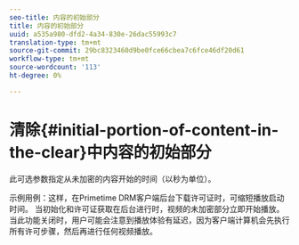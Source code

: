 ```yaml
---
seo-title: 内容的初始部分
title: 内容的初始部分
uuid: a535a980-dfd2-4a34-830e-26dac55993c7
translation-type: tm+mt
source-git-commit: 29bc8323460d9be0fce66cbea7c6fce46df20d61
workflow-type: tm+mt
source-wordcount: '113'
ht-degree: 0%

---
```



# 清除{#initial-portion-of-content-in-the-clear}中内容的初始部分

此可选参数指定从未加密的内容开始的时间（以秒为单位）。

示例用例：这样，在Primetime DRM客户端后台下载许可证时，可缩短播放启动时间。 当初始化和许可证获取在后台进行时，视频的未加密部分立即开始播放。 当此功能关闭时，用户可能会注意到播放体验有延迟，因为客户端计算机会先执行所有许可步骤，然后再进行任何视频播放。

